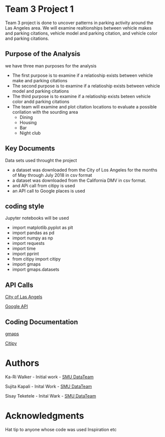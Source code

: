 # Team 3 Project 1

Team 3 project is done to uncover patterns in parking activity around the Las Angeles area. We will examine realtionships between vehicle makes and parking citations, vehicle model and parking citation, and vehicle color and parking citations.

## Purpose of the Analysis

we have three man purposes for the analysis

* The first purpose is to examine if a relatioship exists between vehicle make and parking citations
* The second purpose is to examine if a relatioship exists between vehicle model and parking citations
* The third purpose is to examine if a relatioship exists beteen vehicle color andd parking citations
* The team will examine and plot citation locations to evaluate a possible corilation with the sourding area
    * Dining
    * Housing
    * Bar
    * Night club

## Key Documents

Data sets used throught the project

* a dataset was downloaded from the City of Los Angeles for the months of May through July 2018 in csv format
* a dataset was downloaded from the California DMV in csv format.
* and APi call from citipy is used
* an API call to Google places is used

## coding style

Jupyter notebooks will be used

* import matplotlib.pyplot as plt
* import pandas as pd
* import numpy as np
* import requests
* import time
* import pprint
* from citipy import citipy
* import gmaps
* import gmaps.datasets

## API Calls

[City of Las Angels](https://data.lacity.org/resource/8yfh-4gug.json)

[Google API](https://developers.google.com/places/web-service/search)

## Coding Documentation
[gmaps](https://jupyter-gmaps.readthedocs.io/en/latest/tutorial.html)

[Citipy](https://github.com/wingchen/citipy)

# Authors

Ka-Ri Walker - Initial work - [SMU DataTeam](https://github.com/ButtonWalker)

Sujita Kapali - Inital Work - [SMU DataTeam](https://github.com/SujiKap)

Sisay Teketele - Inital Wark - [SMU DataTeam](https://github.com/sisayyt)

# Acknowledgments

Hat tip to anyone whose code was used
Inspiration
etc
